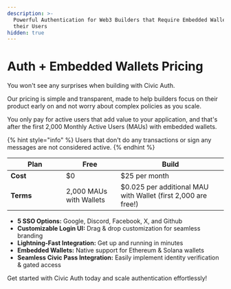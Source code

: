 ```yaml
---
description: >-
  Powerful Authentication for Web3 Builders that Require Embedded Wallets for
  their Users
hidden: true
---
```


# Auth + Embedded Wallets Pricing

You won't see any surprises when building with Civic Auth.&#x20;

Our pricing is simple and transparent, made to help builders focus on their product early on and not worry about complex policies as you scale.&#x20;

You only pay for active users that add value to your application, and that's after the first 2,000 Monthly Active Users (MAUs) with embedded wallets.&#x20;

{% hint style="info" %}
Users that don't do any transactions or sign any messages are not considered active.
{% endhint %}

<table><thead><tr><th width="113">Plan</th><th>Free</th><th>Build</th></tr></thead><tbody><tr><td><strong>Cost</strong></td><td>$0</td><td>$25 per month</td></tr><tr><td><strong>Terms</strong></td><td>2,000 MAUs with Wallets</td><td>$0.025 per additional MAU with Wallet (first 2,000 are free!)</td></tr></tbody></table>

* **5 SSO Options:** Google, Discord, Facebook, X, and Github
* **Customizable Login UI:** Drag & drop customization for seamless branding
* **Lightning-Fast Integration:** Get up and running in minutes
* **Embedded Wallets:** Native support for Ethereum & Solana wallets
* **Seamless Civic Pass Integration:** Easily implement identity verification & gated access

Get started with Civic Auth today and scale authentication effortlessly!
